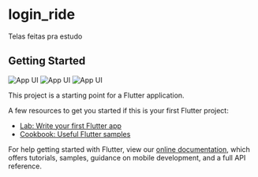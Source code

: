 # login_ride

Telas feitas pra estudo

## Getting Started
![App UI](https://github.com/tecrodrigocastro/login_register_rideapp/tree/main/assets/images/login.jpg)
![App UI](https://github.com/tecrodrigocastro/login_register_rideapp/tree/main/assets/images/register.jpg)
![App UI](https://github.com/tecrodrigocastro/login_register_rideapp/blob/main/login.jpg)


This project is a starting point for a Flutter application.

A few resources to get you started if this is your first Flutter project:

- [Lab: Write your first Flutter app](https://flutter.dev/docs/get-started/codelab)
- [Cookbook: Useful Flutter samples](https://flutter.dev/docs/cookbook)

For help getting started with Flutter, view our
[online documentation](https://flutter.dev/docs), which offers tutorials,
samples, guidance on mobile development, and a full API reference.
